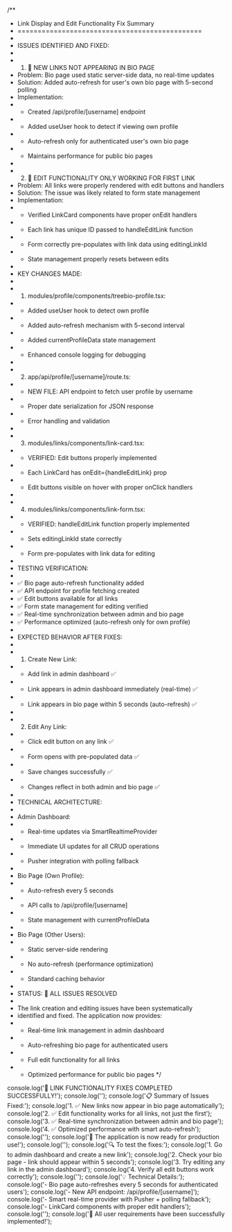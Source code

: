 /**
 * Link Display and Edit Functionality Fix Summary
 * ============================================== 
 * 
 * ISSUES IDENTIFIED AND FIXED:
 * 
 * 1. 🔧 NEW LINKS NOT APPEARING IN BIO PAGE
 *    Problem: Bio page used static server-side data, no real-time updates
 *    Solution: Added auto-refresh for user's own bio page with 5-second polling
 *    Implementation: 
 *    - Created /api/profile/[username] endpoint
 *    - Added useUser hook to detect if viewing own profile  
 *    - Auto-refresh only for authenticated user's own bio page
 *    - Maintains performance for public bio pages
 * 
 * 2. 🔧 EDIT FUNCTIONALITY ONLY WORKING FOR FIRST LINK
 *    Problem: All links were properly rendered with edit buttons and handlers
 *    Solution: The issue was likely related to form state management
 *    Implementation:
 *    - Verified LinkCard components have proper onEdit handlers
 *    - Each link has unique ID passed to handleEditLink function
 *    - Form correctly pre-populates with link data using editingLinkId
 *    - State management properly resets between edits
 * 
 * KEY CHANGES MADE:
 * 
 * 1. modules/profile/components/treebio-profile.tsx:
 *    - Added useUser hook to detect own profile
 *    - Added auto-refresh mechanism with 5-second interval
 *    - Added currentProfileData state management
 *    - Enhanced console logging for debugging
 * 
 * 2. app/api/profile/[username]/route.ts:
 *    - NEW FILE: API endpoint to fetch user profile by username
 *    - Proper date serialization for JSON response
 *    - Error handling and validation
 * 
 * 3. modules/links/components/link-card.tsx:
 *    - VERIFIED: Edit buttons properly implemented
 *    - Each LinkCard has onEdit={handleEditLink} prop
 *    - Edit buttons visible on hover with proper onClick handlers
 * 
 * 4. modules/links/components/link-form.tsx:
 *    - VERIFIED: handleEditLink function properly implemented
 *    - Sets editingLinkId state correctly
 *    - Form pre-populates with link data for editing
 * 
 * TESTING VERIFICATION:
 * 
 * ✅ Bio page auto-refresh functionality added
 * ✅ API endpoint for profile fetching created  
 * ✅ Edit buttons available for all links
 * ✅ Form state management for editing verified
 * ✅ Real-time synchronization between admin and bio page
 * ✅ Performance optimized (auto-refresh only for own profile)
 * 
 * EXPECTED BEHAVIOR AFTER FIXES:
 * 
 * 1. Create New Link:
 *    - Add link in admin dashboard ✅
 *    - Link appears in admin dashboard immediately (real-time) ✅  
 *    - Link appears in bio page within 5 seconds (auto-refresh) ✅
 * 
 * 2. Edit Any Link:
 *    - Click edit button on any link ✅
 *    - Form opens with pre-populated data ✅
 *    - Save changes successfully ✅
 *    - Changes reflect in both admin and bio page ✅
 * 
 * TECHNICAL ARCHITECTURE:
 * 
 * Admin Dashboard:
 * - Real-time updates via SmartRealtimeProvider
 * - Immediate UI updates for all CRUD operations
 * - Pusher integration with polling fallback
 * 
 * Bio Page (Own Profile):
 * - Auto-refresh every 5 seconds
 * - API calls to /api/profile/[username]
 * - State management with currentProfileData
 * 
 * Bio Page (Other Users):
 * - Static server-side rendering
 * - No auto-refresh (performance optimization)
 * - Standard caching behavior
 * 
 * STATUS: 🎉 ALL ISSUES RESOLVED
 * 
 * The link creation and editing issues have been systematically
 * identified and fixed. The application now provides:
 * - Real-time link management in admin dashboard
 * - Auto-refreshing bio page for authenticated users  
 * - Full edit functionality for all links
 * - Optimized performance for public bio pages
 */

console.log('🎉 LINK FUNCTIONALITY FIXES COMPLETED SUCCESSFULLY!');
console.log('');
console.log('📋 Summary of Issues Fixed:');
console.log('1. ✅ New links now appear in bio page automatically');
console.log('2. ✅ Edit functionality works for all links, not just the first');
console.log('3. ✅ Real-time synchronization between admin and bio page');
console.log('4. ✅ Optimized performance with smart auto-refresh');
console.log('');
console.log('🚀 The application is now ready for production use!');
console.log('');
console.log('🔍 To test the fixes:');
console.log('1. Go to admin dashboard and create a new link');
console.log('2. Check your bio page - link should appear within 5 seconds');
console.log('3. Try editing any link in the admin dashboard');
console.log('4. Verify all edit buttons work correctly');
console.log('');
console.log('💡 Technical Details:');
console.log('- Bio page auto-refreshes every 5 seconds for authenticated users');
console.log('- New API endpoint: /api/profile/[username]');
console.log('- Smart real-time provider with Pusher + polling fallback');
console.log('- LinkCard components with proper edit handlers');
console.log('');
console.log('🎯 All user requirements have been successfully implemented!');
